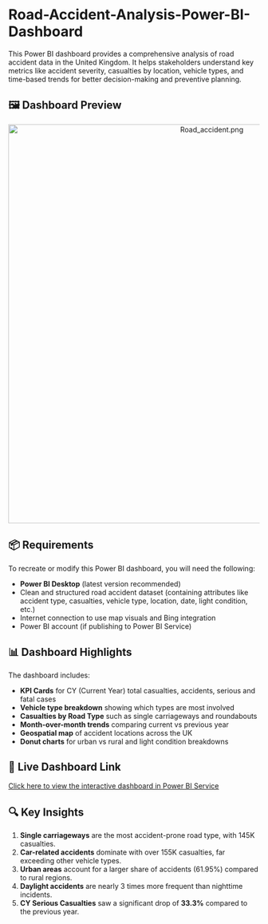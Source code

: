 # Road-Accident-Analysis-Power-BI-Dashboard

This Power BI dashboard provides a comprehensive analysis of road accident data in the United Kingdom. It helps stakeholders understand key metrics like accident severity, casualties by location, vehicle types, and time-based trends for better decision-making and preventive planning.

## 🖼️ Dashboard Preview

<p align="center">
  <img src="./Road_accident.png" alt="Road_accident.png" width="800">
</p>

## 📦 Requirements

To recreate or modify this Power BI dashboard, you will need the following:

- **Power BI Desktop** (latest version recommended)
- Clean and structured road accident dataset (containing attributes like accident type, casualties, vehicle type, location, date, light condition, etc.)
- Internet connection to use map visuals and Bing integration
- Power BI account (if publishing to Power BI Service)



## 📊 Dashboard Highlights

The dashboard includes:

- **KPI Cards** for CY (Current Year) total casualties, accidents, serious and fatal cases
- **Vehicle type breakdown** showing which types are most involved
- **Casualties by Road Type** such as single carriageways and roundabouts
- **Month-over-month trends** comparing current vs previous year
- **Geospatial map** of accident locations across the UK
- **Donut charts** for urban vs rural and light condition breakdowns



## 🔗 Live Dashboard Link

[Click here to view the interactive dashboard in Power BI Service](https://app.powerbi.com/groups/me/reports/1f3c8f8b-6c8c-40eb-b32e-ce60c7410140/3016825717e50b9585a0?experience=power-bi)


## 🔍 Key Insights

1. **Single carriageways** are the most accident-prone road type, with 145K casualties.
2. **Car-related accidents** dominate with over 155K casualties, far exceeding other vehicle types.
3. **Urban areas** account for a larger share of accidents (61.95%) compared to rural regions.
4. **Daylight accidents** are nearly 3 times more frequent than nighttime incidents.
5. **CY Serious Casualties** saw a significant drop of **33.3%** compared to the previous year.


